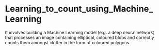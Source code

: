 # Learning_to_count_using_Machine_Learning
It involves building a Machine Learning model (e.g. a deep neural network) that processes an image containing elliptical, coloured blobs and correctly counts them amongst clutter in the form of coloured polygons.
